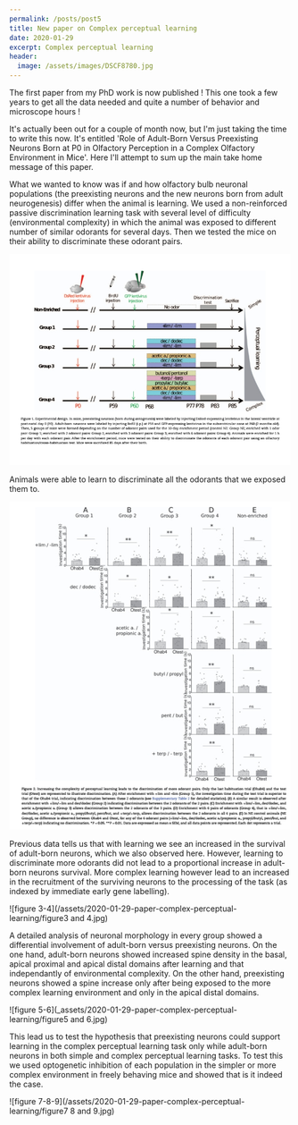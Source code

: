 ```yaml
---
permalink: /posts/post5
title: New paper on Complex perceptual learning
date: 2020-01-29
excerpt: Complex perceptual learning
header:
  image: /assets/images/DSCF8780.jpg
---
```


The first paper from my PhD work is now published ! This one took a few years to get all the data needed and quite a number of behavior and microscope hours !

It's actually been out for a couple of month now, but I'm just taking the time to write this now. It's entitled 'Role of Adult-Born Versus Preexisting Neurons Born at P0 in Olfactory Perception in a Complex Olfactory Environment in Mice'. Here I'll attempt to sum up the main take home message of this paper.

What we wanted to know was if and how olfactory bulb neuronal populations (the preexisting neurons and the new neurons born from adult neurogenesis) differ when the animal is learning. We used a non-reinforced passive discrimination learning task with several level of difficulty (environmental complexity) in which the animal was exposed to different number of similar odorants for several days. Then we tested the mice on their ability to discriminate these odorant pairs.

![figure 1](/assets/2020-01-29-paper-complex-perceptual-learning/figure1.jpg)

Animals were able to learn to discriminate all the odorants that we exposed them to.

![figure 2](/assets/2020-01-29-paper-complex-perceptual-learning/figure2.jpg)

Previous data tells us that with learning we see an increased in the survival of adult-born neurons, which we also observed here. However, learning to discriminate more odorants did not lead to a proportional increase in adult-born neurons survival. More complex learning however lead to an increased in the recruitment of the surviving neurons to the processing of the task (as indexed by immediate early gene labelling).   

![figure 3-4](/assets/2020-01-29-paper-complex-perceptual-learning/figure3 and 4.jpg)

A detailed analysis of neuronal morphology in every group showed a differential involvement of adult-born versus preexisting neurons. On the one hand, adult-born neurons showed increased spine density in the basal, apical proximal and apical distal domains after learning and that independantly of environmental complexity. On the other hand, preexisting neurons showed a spine increase only after being exposed to the more complex learning environment and only in the apical distal domains.

![figure 5-6](_assets/2020-01-29-paper-complex-perceptual-learning/figure5 and 6.jpg)

This lead us to test the hypothesis that preexisting neurons could support learning in the complex perceptual learning task only while adult-born neurons in both simple and complex perceptual learning tasks. To test this we used optogenetic inhibition of each population in the simpler or more complex environment in freely behaving mice and showed that is it indeed the case.

![figure 7-8-9](/assets/2020-01-29-paper-complex-perceptual-learning/figure7 8 and 9.jpg)
